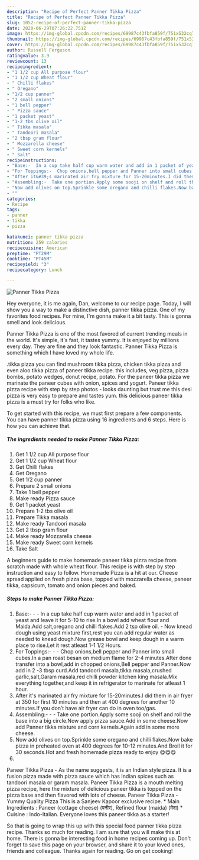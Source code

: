 ```yaml
---
description: "Recipe of Perfect Panner Tikka Pizza"
title: "Recipe of Perfect Panner Tikka Pizza"
slug: 1052-recipe-of-perfect-panner-tikka-pizza
date: 2020-06-29T07:26:22.751Z
image: https://img-global.cpcdn.com/recipes/69987c43fbfa859f/751x532cq70/panner-tikka-pizza-recipe-main-photo.jpg
thumbnail: https://img-global.cpcdn.com/recipes/69987c43fbfa859f/751x532cq70/panner-tikka-pizza-recipe-main-photo.jpg
cover: https://img-global.cpcdn.com/recipes/69987c43fbfa859f/751x532cq70/panner-tikka-pizza-recipe-main-photo.jpg
author: Russell Ferguson
ratingvalue: 3.9
reviewcount: 13
recipeingredient:
- "1 1/2 cup All purpose flour"
- "1 1/2 cup Wheat flour"
- " Chilli flakes"
- " Oregano"
- "1/2 cup panner"
- "2 small onions"
- "1 bell pepper"
- " Pizza sauce"
- "1 packet yeast"
- "1-2 tbs olive oil"
- " Tikka masala"
- " Tandoori masala"
- "2 tbsp gram flour"
- " Mozzarella cheese"
- " Sweet corn kernels"
- " Salt"
recipeinstructions:
- "Base:-  In a cup take half cup warm water and add in 1 packet of yeast and leave it for 5-10 to rise.In a bowl add wheat flour and Maida.Add salt,oregano and chilli flakes.Add 2 tsp olive oil. Now knead dough using yeast mixture first,rest you can add regular water as needed to knead dough.Now grease bowl and keep dough in a warm place to rise.Let it rest atleast 1-1 1/2 Hours."
- "For Toppings:-  Chop onions,bell pepper and Panner into small cubes.In a pan roast besan on medium flame for 2-4 minutes.After done transfer into a bowl,add in chopped onions,Bell pepper and Panner.Now add in 2 -3 tbsp curd.Add tandoori masala,tikka masala,crushed garlic,salt,Garam masala,red chilli powder kitchen king masala.Mix everything together,and keep it in refrigerator to marinate for atleast 1 hour."
- "After it&#39;s marinated air fry mixture for 15-20minutes.I did them in air fryer at 350 for first 10 minutes and then at 400 degrees for another 10 minutes.If you don’t have air fryer can do in oven too/gas."
- "Assembling:-  Take one portion.Apply some sooji on shelf and roll the base into a big circle.Now apply pizza sauce.Add in some cheese.Now add Panner tikka mixture and corn kernels.Again add in some more cheese."
- "Now add olives on top.Sprinkle some oregano and chilli flakes.Now bake pizza in preheated oven at 400 degrees for 10-12 minutes.And Broil it for 30 seconds.Hot and fresh homemade pizza ready to enjoy 😋😋😋"
- ""
categories:
- Recipe
tags:
- panner
- tikka
- pizza

katakunci: panner tikka pizza 
nutrition: 259 calories
recipecuisine: American
preptime: "PT29M"
cooktime: "PT45M"
recipeyield: "3"
recipecategory: Lunch

---
```



![Panner Tikka Pizza](https://img-global.cpcdn.com/recipes/69987c43fbfa859f/751x532cq70/panner-tikka-pizza-recipe-main-photo.jpg)

Hey everyone, it is me again, Dan, welcome to our recipe page. Today, I will show you a way to make a distinctive dish, panner tikka pizza. One of my favorites food recipes. For mine, I'm gonna make it a bit tasty. This is gonna smell and look delicious.

Panner Tikka Pizza is one of the most favored of current trending meals in the world. It's simple, it's fast, it tastes yummy. It is enjoyed by millions every day. They are fine and they look fantastic. Panner Tikka Pizza is something which I have loved my whole life.

.tikka pizza you can find mushroom tikka pizza, chicken tikka pizza and even aloo tikka pizza of paneer tikka recipe. this includes, veg pizza, pizza bombs, potato wedges, donut recipe, potato. For the paneer tikka pizza we marinate the paneer cubes with onion, spices and yogurt. Paneer tikka pizza recipe with step by step photos - looks daunting but trust me this desi pizza is very easy to prepare and tastes yum. this delicious paneer tikka pizza is a must try for folks who like.


To get started with this recipe, we must first prepare a few components. You can have panner tikka pizza using 16 ingredients and 6 steps. Here is how you can achieve that.

<!--inarticleads1-->

##### The ingredients needed to make Panner Tikka Pizza:

1. Get 1 1/2 cup All purpose flour
1. Get 1 1/2 cup Wheat flour
1. Get  Chilli flakes
1. Get  Oregano
1. Get 1/2 cup panner
1. Prepare 2 small onions
1. Take 1 bell pepper
1. Make ready  Pizza sauce
1. Get 1 packet yeast
1. Prepare 1-2 tbs olive oil
1. Prepare  Tikka masala
1. Make ready  Tandoori masala
1. Get 2 tbsp gram flour
1. Make ready  Mozzarella cheese
1. Make ready  Sweet corn kernels
1. Take  Salt


A beginners guide to make homemade paneer tikka pizza recipe from scratch made with whole wheat flour. This recipe is with step by step instruction and easy to follow. Homemade Pizza is a hit at our. Cheese spread applied on fresh pizza base, topped with mozzarella cheese, paneer tikka, capsicum, tomato and onion pieces and baked. 

<!--inarticleads2-->

##### Steps to make Panner Tikka Pizza:

1. Base:- -  - In a cup take half cup warm water and add in 1 packet of yeast and leave it for 5-10 to rise.In a bowl add wheat flour and Maida.Add salt,oregano and chilli flakes.Add 2 tsp olive oil. - Now knead dough using yeast mixture first,rest you can add regular water as needed to knead dough.Now grease bowl and keep dough in a warm place to rise.Let it rest atleast 1-1 1/2 Hours.
1. For Toppings:- -  - Chop onions,bell pepper and Panner into small cubes.In a pan roast besan on medium flame for 2-4 minutes.After done transfer into a bowl,add in chopped onions,Bell pepper and Panner.Now add in 2 -3 tbsp curd.Add tandoori masala,tikka masala,crushed garlic,salt,Garam masala,red chilli powder kitchen king masala.Mix everything together,and keep it in refrigerator to marinate for atleast 1 hour.
1. After it&#39;s marinated air fry mixture for 15-20minutes.I did them in air fryer at 350 for first 10 minutes and then at 400 degrees for another 10 minutes.If you don’t have air fryer can do in oven too/gas.
1. Assembling:- -  - Take one portion.Apply some sooji on shelf and roll the base into a big circle.Now apply pizza sauce.Add in some cheese.Now add Panner tikka mixture and corn kernels.Again add in some more cheese.
1. Now add olives on top.Sprinkle some oregano and chilli flakes.Now bake pizza in preheated oven at 400 degrees for 10-12 minutes.And Broil it for 30 seconds.Hot and fresh homemade pizza ready to enjoy 😋😋😋
1. 


Paneer Tikka Pizza - As the name suggests, it is an Indian style pizza. It is a fusion pizza made with pizza sauce which has Indian spices such as tandoori masala or garam masala. Paneer Tikka Pizza is a mouth melting pizza recipe, here the mixture of delicious paneer tikka is topped on the pizza base and then flavored with lots of cheese. Paneer Tikka Pizza - Yummy Quality Pizza This is a Sanjeev Kapoor exclusive recipe. * Main Ingredients : Paneer (cottage cheese) (पनीर), Refined flour (maida) (मैदा) * Cuisine : Indo-Italian. Everyone loves this paneer tikka as a starter! 

So that is going to wrap this up with this special food panner tikka pizza recipe. Thanks so much for reading. I am sure that you will make this at home. There is gonna be interesting food in home recipes coming up. Don't forget to save this page on your browser, and share it to your loved ones, friends and colleague. Thanks again for reading. Go on get cooking!
